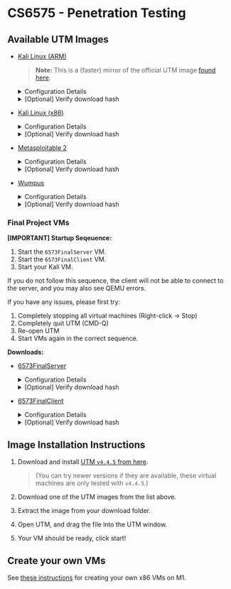 # CS6575 - Penetration Testing

## Available UTM Images
- [Kali Linux (ARM)](https://resources.corbanvilla.com/vms/kali-arm.tar.gz)
    > **Note:** This is a (faster) mirror of the official UTM image [found here](https://mac.getutm.app/gallery/kali-2023).
    <details>
    <summary>Configuration Details</summary>

    - **Username:** `kali`
    - **Password:** `kali`

    </details>

    <details>
    <summary>[Optional] Verify download hash</summary>

        ❯ shasum -a 256 kali-arm.tar.gz
        11ed5e2915c3ea349b369e9f9799116d329610864cd1d4457680d899e9880e0d  kali-arm.tar.gz

    </details>
- [Kali Linux (x86)](https://resources.corbanvilla.com/vms/kali-x86-template.tar.gz)
    <details>
    <summary>Configuration Details</summary>

    - **Username:** `kali`
    - **Password:** `kali`

    </details>
    <details>
    <summary>[Optional] Verify download hash</summary>

        ❯ shasum -a 256 kali-x86-template.tar.gz
        ac690322be7cb4cb645f2e6281026366c082739de788779fd3b2172aa99fca66  kali-x86-template.tar.gz

    </details>
- [Metasploitable 2](https://resources.corbanvilla.com/vms/Metasploitable2UTM.utm.tar.gz)
    <details>

    <summary>Configuration Details</summary>

    - **Username:** `msfadmin`
    - **Password:** `msfadmin`

    </details>
    <details>
    <summary>[Optional] Verify download hash</summary>

        ❯ shasum -a 256 Metasploitable2UTM.utm.tar.gz
        8c0e423a2a148212ec606f81c2feeeb8d784f3e31d5f99ef45b301e173289536  Metasploitable2UTM.utm.tar.gz

    </details>
- [Wumpus](https://resources.corbanvilla.com/vms/Wumpus.utm.tar.gz)
    <details>
    <summary>Configuration Details</summary>

    - **Username:** `root`
    - **Password:** `toor`
    - **Networking:** The instance is configured by the course instructors not to have internet access. You can verify networking works by running `ping 10.10.0.35` from the host, or `ping 10.10.0.1` from Wumpus.

    </details>
    <details>
    <summary>[Optional] Verify download hash</summary>

        ❯ shasum -a 256 Wumpus.utm.tar.gz
        e3cded7081ea4299c1a99a44eb5a104553059f635688a1b06e346f4f41a5bf98  Wumpus.utm.tar.gz

    </details>

### Final Project VMs

**[IMPORTANT] Startup Seqeuence:**
1. Start the `6573FinalServer` VM.
2. Start the `6573FinalClient` VM.
3. Start your Kali VM.

If you do not follow this sequence, the client will not be able to connect to the server, and you may also see QEMU errors.

If you have any issues, please first try:
1. Completely stopping all virtual machines (Right-click -> Stop)
2. Completely quit UTM (CMD-Q) 
3. Re-open UTM
4. Start VMs again in the correct sequence.

**Downloads:**

- [6573FinalServer](https://resources.corbanvilla.com/vms/6573FinalServer.utm.tar.gz)
    <details>
    <summary>Configuration Details</summary>

    - **Networking:** The instance is configured by the course instructors not to have internet access. You can verify networking works by running `ping 10.10.0.66` from the host. 
    - **Private Network:** The instance is also assigned the IP address `172.16.1.1` on a private network between itself and the client. You cannot access this network from the host, and must first crack the server to access it.

    </details>
    <details>
    <summary>[Optional] Verify download hash</summary>

        ❯ shasum -a 256 6573FinalServer.utm.tar.gz d1b41bb3ad791b8d4b74dd84b28b1ef14f58f64431681600e05d8971535f8bee  6573FinalServer.utm.tar.gz

    </details>


- [6573FinalClient](https://resources.corbanvilla.com/vms/6573FinalClient.utm.tar.gz)
    <details>
    <summary>Configuration Details</summary>

    - **Networking:** The instance is configured by the course instructors not to have internet access. Once you've cracked the server, you can access the client from the server at `ping 172.16.1.2`.

    </details>
    <details>
    <summary>[Optional] Verify download hash</summary>

        ❯ shasum -a 256 6573FinalClient.utm.tar.gz b6bbf877462ece78a41a9492cc9aa70b5e630d29d669c5ec18ef23ec11a1178c  6573FinalClient.utm.tar.gz

    </details>


## Image Installation Instructions

1. Download and install [UTM `v4.4.5` from here](https://github.com/utmapp/UTM/releases/download/v4.4.5/UTM.dmg). 
    > (You can try newer versions if they are available, these virtual machines are only tested with `v4.4.5`.)

2. Download one of the UTM images from the list above.

3. Extract the image from your download folder.
4. Open UTM, and drag the file into the UTM window.
5. Your VM should be ready, click start!


## Create your own VMs

See [these instructions](https://corbanvilla.notion.site/UTM-QEMU-on-M1-Mac-175ceda115c742a885ec1387acf994df?pvs=4) for creating your own x86 VMs on M1.